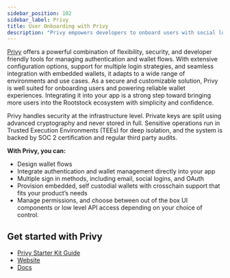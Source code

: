 ```yaml
---
sidebar_position: 102
sidebar_label: Privy
title: User Onboarding with Privy
description: "Privy empowers developers to onboard users with social logins and self custodial wallets while preserving control, privacy, and flexibility for dApps when building on Rootstock."
---
```


[Privy](https://www.privy.io/) offers a powerful combination of flexibility, security, and developer friendly tools for managing authentication and wallet flows. With extensive configuration options, support for multiple login strategies, and seamless integration with embedded wallets, it adapts to a wide range of environments and use cases. As a secure and customizable solution, Privy is well suited for onboarding users and powering reliable wallet experiences. Integrating it into your app is a strong step toward bringing more users into the Rootstock ecosystem with simplicity and confidence.

Privy handles security at the infrastructure level. Private keys are split using advanced cryptography and never stored in full. Sensitive operations run in Trusted Execution Environments (TEEs) for deep isolation, and the system is backed by SOC 2 certification and regular third party audits.

**With Privy, you can:**
- Design wallet flows
- Integrate authentication and wallet management directly into your app
- Multiple sign in methods, including email, social logins, and OAuth
- Provision embedded, self custodial wallets with crosschain support that fits your product’s needs
- Manage permissions, and choose between out of the box UI components or low level API access depending on your choice of control.

## Get started with Privy
- [Privy Starter Kit Guide](/developers/quickstart/privy/)
- [Website](https://www.privy.io/)
- [Docs](https://docs.privy.io/welcome)